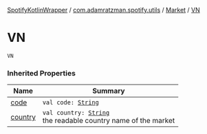 [SpotifyKotlinWrapper](../../index.md) / [com.adamratzman.spotify.utils](../index.md) / [Market](index.md) / [VN](./-v-n.md)

# VN

`VN`

### Inherited Properties

| Name | Summary |
|---|---|
| [code](code.md) | `val code: `[`String`](https://kotlinlang.org/api/latest/jvm/stdlib/kotlin/-string/index.html) |
| [country](country.md) | `val country: `[`String`](https://kotlinlang.org/api/latest/jvm/stdlib/kotlin/-string/index.html)<br>the readable country name of the market |
